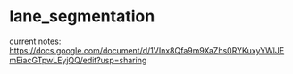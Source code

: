 # lane_segmentation

current notes:  
https://docs.google.com/document/d/1VInx8Qfa9m9XaZhs0RYKuxyYWlJEmEiacGTpwLEyjQQ/edit?usp=sharing
